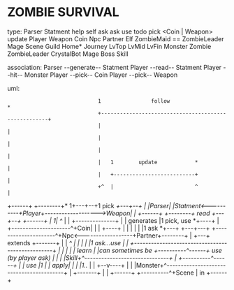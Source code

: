 # ZOMBIE SURVIVAL

type:
    Parser
    Statment
        help
        self
        ask <Npc>
        ask <Partner> use <Skill>
        todo
        <skill> <Monster>
        pick <Coin | Weapon>
        update <Weapon>
    Player
    Weapon
    Coin
    Npc
        Partner
            Elf
            ZombieMaid == ZombieLeader
            Mage
    Scene
        Guild
        Home*
        Journey
        LvTop
        LvMid
        LvFin
    Monster
        Zombie
        ZombieLeader
        CrystalBot
        Mage
        Boss
    Skill

association:
    Parser --generate-- Statment
    Player --read-- Statment
    Player --hit-- Monster
    Player --pick-- Coin
    Player --pick-- Weapon
    
uml:

                                 1                follow                               *
                                 +-----------------------------------------------------+
                                 |                                                     |
                                 |                                                     |
                                 |                                                     |
                                 |   1        update            *                      |
                                 |   +--------------------------+                      |
                                 +^  |                          ^                      |
+------+     +--------+*        1+---+--+1     pick        *+---+--+                   |
|Parser|     |Statment<----------+Player+------------------->Weapon|                   |
+------+     +--------+   read   +---+--+                   +------+                   |
  1|              ^*                 |                                                 |
   +--------------+                  |                                                 |
      generates                      |1    pick, use       *+----+                     |
                                     +---------------------^+Coin|                     |
                                     |                      +----+                     |
                                     |                                                 |
                                     |                                                 |
                                     |1    ask             *+---+                  +---+---+
                                     +---------------------^+Npc<------------------+Partner+--------+
                                     |                      +---+       extends    +-------+        |
                                     |                                                *^            |
                                     |                                                 |            |
                                     |1               ask...use                        |            |
                                     +-------------------------------------------------+            |
                                     |                                                 |            |
                                     |  learn                                          |            |can sometimes be
                                     +----------^------+        use (by player ask)    |            |
                                     |           |Skill+^------------------------------+            |
                                     +----------^------+                                            |
                                     |  use         |1                                              |
                                     |         apply|                                               |
                                     |              |1..*                                           |
                                     |           +--v----+                                          |
                                     |           |Monster+^-----------------------------------------+
                                     |           +-------+
                                     |
                                     |           +------+
                                     +----------^+Scene |
                                         in      +------+

